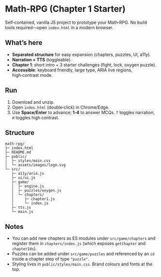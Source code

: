 # Math‑RPG (Chapter 1 Starter)

Self‑contained, vanilla JS project to prototype your Math‑RPG. No build tools required—open `index.html` in a modern browser.

## What’s here
- **Separated structure** for easy expansion (chapters, puzzles, UI, a11y).
- **Narration + TTS** (toggleable).
- **Chapter 1**: short intro + 3 starter challenges (fight, lock, oxygen puzzle).
- **Accessible**: keyboard friendly, large type, ARIA live regions, high‑contrast mode.

## Run
1. Download and unzip.
2. Open `index.html` (double‑click) in Chrome/Edge.
3. Use **Space/Enter** to advance; **1‑4** to answer MCQs. `T` toggles narration, `H` toggles high contrast.

## Structure
```
math-rpg/
├─ index.html
├─ README.md
├─ public/
│  ├─ styles/main.css
│  └─ assets/images/logo.svg
└─ src/
   ├─ a11y/aria.js
   ├─ ui/ui.js
   ├─ game/
   │  ├─ engine.js
   │  ├─ puzzles/oxygen.js
   │  └─ chapters/
   │     ├─ chapter1.js
   │     └─ index.js
   ├─ tts.js
   └─ main.js
```

## Notes
- You can add new chapters as ES modules under `src/game/chapters` and register them in `chapters/index.js` (which exposes `getChapter` and `chapterIds`).
- Puzzles can be added under `src/game/puzzles` and referenced by an `id` inside a chapter step of type `"puzzle"`.
- Styling lives in `public/styles/main.css`. Brand colours and fonts at the top.
